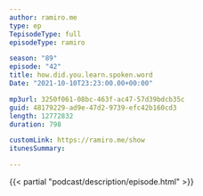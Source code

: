 ```yaml
---
author: ramiro.me
type: ep
TepisodeType: full
episodeType: ramiro

season: "89"
episode: "42"
title: how.did.you.learn.spoken.word
Date: "2021-10-10T23:23:00.00+00:00"

mp3url: 3250f061-08bc-463f-ac47-57d39bdcb35c
guid: 48179229-ad9e-47d2-9739-efc42b160cd3
length: 12772832
duration: 798

customLink: https://ramiro.me/show
itunesSummary:

---
```

{{< partial "podcast/description/episode.html" >}}
